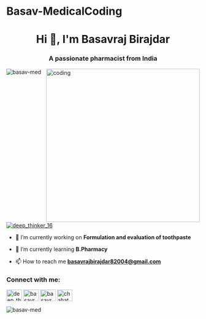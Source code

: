 # Basav-MedicalCoding<h1 align="center">Hi 👋, I'm Basavraj Birajdar</h1>
<h3 align="center">A passionate pharmacist from India</h3>

<img align="right" alt="coding" width="400" src="https://img.freepik.com/premium-photo/pharmacist-pharmacy_107062-27243.jpg">

<p align="left"> <img src="https://komarev.com/ghpvc/?username=basav-med&label=Profile%20views&color=0e75b6&style=flat" alt="basav-med" /> </p>

<p align="left"> <a href="https://twitter.com/deep_thinker_16" target="blank"><img src="https://img.shields.io/twitter/follow/deep_thinker_16?logo=twitter&style=for-the-badge" alt="deep_thinker_16" /></a> </p>

- 🔭 I’m currently working on **Formulation and evaluation of toothpaste**

- 🌱 I’m currently learning **B.Pharmacy**

- 📫 How to reach me **basavrajbirajdar82004@gmail.com**

<h3 align="left">Connect with me:</h3>
<p align="left">
<a href="https://twitter.com/deep_thinker_16" target="blank"><img align="center" src="https://raw.githubusercontent.com/rahuldkjain/github-profile-readme-generator/master/src/images/icons/Social/twitter.svg" alt="deep_thinker_16" height="30" width="40" /></a>
<a href="https://linkedin.com/in/basavraj birajdar" target="blank"><img align="center" src="https://raw.githubusercontent.com/rahuldkjain/github-profile-readme-generator/master/src/images/icons/Social/linked-in-alt.svg" alt="basavraj birajdar" height="30" width="40" /></a>
<a href="https://fb.com/basavraj birajdar" target="blank"><img align="center" src="https://raw.githubusercontent.com/rahuldkjain/github-profile-readme-generator/master/src/images/icons/Social/facebook.svg" alt="basavraj birajdar" height="30" width="40" /></a>
<a href="https://instagram.com/chahatat.peace" target="blank"><img align="center" src="https://raw.githubusercontent.com/rahuldkjain/github-profile-readme-generator/master/src/images/icons/Social/instagram.svg" alt="chahatat.peace" height="30" width="40" /></a>
</p>

<p><img align="center" src="https://github-readme-stats.vercel.app/api/top-langs?username=basav-med&show_icons=true&locale=en&layout=compact" alt="basav-med" /></p>
